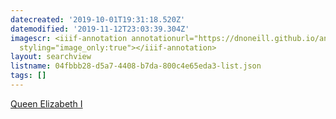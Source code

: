 ```yaml
---
datecreated: '2019-10-01T19:31:18.520Z'
datemodified: '2019-11-12T23:03:39.304Z'
imagescr: <iiif-annotation annotationurl="https://dnoneill.github.io/annotate/annotations/0e72bb1c-e482-11e9-8644-76a66eaced63.json"
  styling="image_only:true"></iiif-annotation>
layout: searchview
listname: 04fbbb28-d5a7-4408-b7da-800c4e65eda3-list.json
tags: []
---
```

<a href="http://google.com/#q&#61;Queen+Elizabeth+I">Queen Elizabeth I</a>
